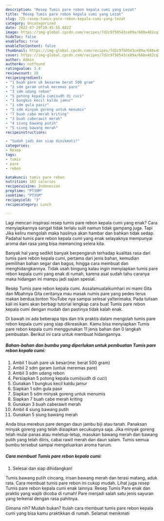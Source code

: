 ```yaml
---
description: "Resep Tumis pare rebon kepala cumi yang Lezat"
title: "Resep Tumis pare rebon kepala cumi yang Lezat"
slug: 725-resep-tumis-pare-rebon-kepala-cumi-yang-lezat
category: Uncategorized
date: 2022-07-29T20:45:55.682Z
image: https://img-global.cpcdn.com/recipes/7d2c9750543ce89a/680x482cq70/tumis-pare-rebon-kepala-cumi-foto-resep-utama.jpg
hideToc: false
enableToc: true
enableTocContent: false
thumbnail: https://img-global.cpcdn.com/recipes/7d2c9750543ce89a/680x482cq70/tumis-pare-rebon-kepala-cumi-foto-resep-utama.jpg
cover: https://img-global.cpcdn.com/recipes/7d2c9750543ce89a/680x482cq70/tumis-pare-rebon-kepala-cumi-foto-resep-utama.jpg
author: Admin
authorAv: notfound
ratingvalue: 3.4
reviewcount: 10
recipeingredient:
- "1 buah pare uk besarme berat 500 gram"
- "2 sdm garam untuk meremas pare"
- "3 sdm udang rebon"
- "5 potong kepala cumisudh di cuci"
- "1 bungkus kecil kaldu jamur"
- "1 sdm gula pasir"
- "5 sdm minyak goreng untuk menumis"
- "7 buah cabe merah kriting"
- "3 buah caberawit merah"
- "4 siung bawang putih"
- "5 siung bawang merah"
recipeinstructions:

- "Sudah jadi dan siap dinikmati!"
categories:
- Resep
tags:
- tumis
- pare
- rebon

katakunci: tumis pare rebon 
nutrition: 163 calories
recipecuisine: Indonesian
preptime: "PT30M"
cooktime: "PT35M"
recipeyield: "3"
recipecategory: Lunch

---
```



Lagi mencari inspirasi resep tumis pare rebon kepala cumi yang enak? Cara menyiapkannya sangat tidak terlalu sulit namun tidak gampang juga. Tapi Jika keliru mengolah maka hasilnya akan hambar dan bahkan tidak sedap. Padahal tumis pare rebon kepala cumi yang enak selayaknya mempunyai aroma dan rasa yang bisa memancing selera kita.


Banyak hal yang sedikit banyak berpengaruh terhadap kualitas rasa dari tumis pare rebon kepala cumi, pertama dari jenis bahan, kemudian pemilihan bahan segar dan bagus, hingga cara membuat dan menghidangkannya. Tidak usah bingung kalau ingin menyiapkan tumis pare rebon kepala cumi yang enak di rumah, karena asal sudah tahu caranya maka hidangan ini mampu jadi sajian spesial.

Resep Tumis pare rebon kepala cumi. Assalamualaikumhari ini mami Gita dan Mbahnya Gita ceritanya mau masak numis pare yang pedes terus makan berdua.tonton YouTube nya sampai selesai ya!terimaka. Pada tulisan kali ini kami akan berbagi tutorial lengkap cara buat Tumis pare rebon kepala cumi dengan mudah dan pastinya tidak kalah enak.


Di bawah ini ada beberapa tips dan trik praktis dalam mengolah tumis pare rebon kepala cumi yang siap dikreasikan. Kamu bisa menyiapkan Tumis pare rebon kepala cumi menggunakan 11 jenis bahan dan 0 langkah pembuatan. Berikut ini cara untuk membuat hidangannya.

<!--inarticleads1-->

##### Bahan-bahan dan bumbu yang diperlukan untuk pembuatan Tumis pare rebon kepala cumi:

1. Ambil 1 buah pare uk besar(me: berat 500 gram)
1. Ambil 2 sdm garam (untuk meremas pare)
1. Ambil 3 sdm udang rebon
1. Persiapkan 5 potong kepala cumi(sudh di cuci)
1. Gunakan 1 bungkus kecil kaldu jamur
1. Siapkan 1 sdm gula pasir
1. Siapkan 5 sdm minyak goreng untuk menumis
1. Siapkan 7 buah cabe merah kriting
1. Gunakan 3 buah caberawit merah
1. Ambil 4 siung bawang putih
1. Gunakan 5 siung bawang merah


Anda bisa merebus pare dengan daun jambu biji atau tanah. Panaksan minyak goreng yang telah disiapkan secukupnya saja. Jika minyak goreng telah mulai panas atau meletup-letup, masukan bawang merah dan bawang putih yang telah diiris, cabai rawit merah dan daun salam. Tumis semua bumbu tersebut sampai mengeluarkan aroma harum. 

<!--inarticleads2-->

##### Cara membuat Tumis pare rebon kepala cumi:


1. Selesai dan siap dihidangkan!

Tumis bawang putih cincang, irisan bawang merah dan terasi matang, aduk rata. Cara membuat tumis pare rebon ini cukup mudah. Lihat juga resep Tumis pare rebon kepala cumi enak lainnya. Resep Tumis Pare enak dan praktis yang wajib dicoba di rumah! Pare menjadi salah satu jenis sayuran yang terkenal dengan rasa pahitnya. 

Gimana nih? Mudah bukan? Itulah cara membuat tumis pare rebon kepala cumi yang bisa kamu praktikkan di rumah. Selamat menikmati
